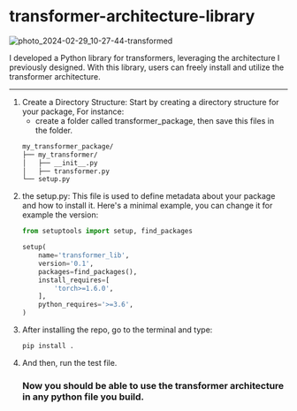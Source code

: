 # transformer-architecture-library
![photo_2024-02-29_10-27-44-transformed](https://github.com/Esmail-ibraheem/transformer-architecture-library/assets/113830751/bf6ce9a0-7681-4d4b-ae68-9e1ae667360d)

I developed a Python library for transformers, leveraging the architecture I previously designed. With this library, users can freely install and utilize the transformer architecture.

---

1. Create a Directory Structure: Start by creating a directory structure for your package, For instance:
   - create a folder called transformer_package, then save this files in the folder.
    ```bash
    my_transformer_package/
    ├── my_transformer/
    │   ├── __init__.py
    │   ├── transformer.py
    └── setup.py

    ```
2. the setup.py: This file is used to define metadata about your package and how to install it. Here's a minimal example, you can change it for example the version:
   ```python
   from setuptools import setup, find_packages

   setup(
       name='transformer_lib',
       version='0.1',
       packages=find_packages(),
       install_requires=[
           'torch>=1.6.0',
       ],
       python_requires='>=3.6',
   )

   ```
3. After installing the repo, go to the terminal and type:
   ```bash
   pip install .
   ```
3. And then, run the test file.
   ### Now you should be able to use the transformer architecture in any python file you build.
